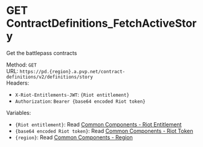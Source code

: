 <!-- This file is automatically generated! Do not edit it directly! See https://github.com/techchrism/valorant-api-docs/blob/trunk/contributing.md for more information. -->

# GET ContractDefinitions_FetchActiveStory

Get the battlepass contracts  


Method: `GET`  
URL: `https://pd.{region}.a.pvp.net/contract-definitions/v2/definitions/story`  
Headers:
 - `X-Riot-Entitlements-JWT`: `{Riot entitlement}`
 - `Authorization`: `Bearer {base64 encoded Riot token}`

Variables:
 - `{Riot entitlement}`: Read [Common Components - Riot Entitlement](../common-components.md#riot-entitlement)
 - `{base64 encoded Riot token}`: Read [Common Components - Riot Token](../common-components.md#riot-token)
 - `{region}`: Read [Common Components - Region](../common-components.md#region)

